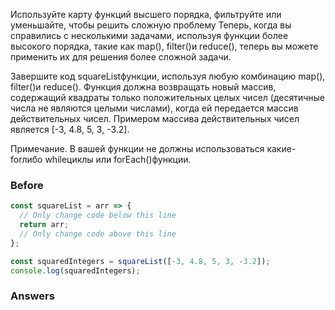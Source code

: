 Используйте карту функций высшего порядка, фильтруйте или уменьшайте, чтобы решить сложную проблему
Теперь, когда вы справились с несколькими задачами, используя функции более высокого порядка, такие как map(), filter()и reduce(), теперь вы можете применить их для решения более сложной задачи.

Завершите код squareListфункции, используя любую комбинацию map(), filter()и reduce(). Функция должна возвращать новый массив, содержащий квадраты только положительных целых чисел (десятичные числа не являются целыми числами), когда ей передается массив действительных чисел. Примером массива действительных чисел является [-3, 4.8, 5, 3, -3.2].

Примечание. В вашей функции не должны использоваться какие- forлибо whileциклы или forEach()функции.
### Before
```javascript
const squareList = arr => {
  // Only change code below this line
  return arr;
  // Only change code above this line
};

const squaredIntegers = squareList([-3, 4.8, 5, 3, -3.2]);
console.log(squaredIntegers);
```
### Answers
```javascript

```
